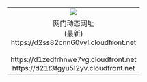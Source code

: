 ﻿<table>
  <tr></tr>
  <tr><td colspan=2 align=center><img src="https://d2ss82cnn60vyl.cloudfront.net/Up/oGate.jpg" /></td></tr>
  <tr><td colspan=2 align=center>网门动态网址<br/>(最新)
<br>https://d2ss82cnn60vyl.cloudfront.net
<br/>
<br>https://d1zedfrhnwe7vg.cloudfront.net
<br>https://d21t3fgyu5l2yv.cloudfront.net
    </td>
  </tr>
</table>
